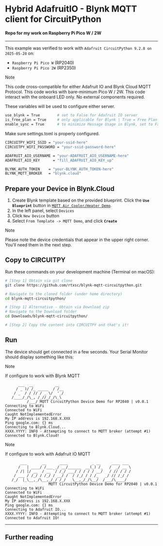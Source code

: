 
# Hybrid AdafruitIO - Blynk MQTT client for CircuitPython
#### Repo for my work on Raspberry Pi Pico W / 2W 
---
This example was verified to work with `Adafruit CircuitPython 9.2.8 on 2025-05-28` on:
- `Raspberry Pi Pico W` (RP2040)
- `Raspberry Pi Pico 2W` (RP2350)

> [!NOTE]
> This code cross-compatible for either Adafruit IO and Blynk Cloud MQTT Protocol.
> This code works with bare-minimum Pico W / 2W.
> This code interact with the onboard LED only. No external components required.

These variables will be used to configure either server.

```sh
use_blynk = True        # set to False for Adafruit IO server
is_free_plan = True     # only applicable for Blynk | True = Free Plan
enable_sync = True      # to minimize Message Usage in Blynk, set to False
```

Make sure settings.toml is properly configured.

```sh
CIRCUITPY_WIFI_SSID = "your-ssid-here"
CIRCUITPY_WIFI_PASSWORD = "your-ssid-password-here"

ADAFRUIT_AIO_USERNAME = "your-ADAFRUIT_AIO_USERNAME-here"
ADAFRUIT_AIO_KEY      = "fill_ADAFRUIT_AIO_KEY_up"

BLYNK_AUTH_TOKEN    = "your-BLYNK_AUTH_TOKEN-here" 
BLYNK_MQTT_BROKER   = "blynk.cloud" 
```

## Prepare your Device in Blynk.Cloud

1. Create Blynk template based on the provided blueprint. 
Click the **`Use Blueprint`** button in [`MQTT Air Cooler/Heater Demo`](https://blynk.cloud/dashboard/blueprints/Library/TMPL4zGiS1A7l).
2. In the left panel, select `Devices`
3. Click `New Device` button
4. Select `From Template -> MQTT Demo`, and click **`Create`**

> [!NOTE]
> Please note the device credentials that appear in the upper right corner. You'll need them in the next step.


## Copy to CIRCUITPY

Run these commands on your development machine (Terminal on macOS):

```sh
# [Step 1] Obtain via git clone 
git clone https://github.com/rtxsc/blynk-mqtt-circuitpython.git

# Navigate to the cloned folder (under home directory)
cd blynk-mqtt-circuitpython/

# [Step 1] Alternative - Obtain via Download zip
# Navigate to the Download folder
cd Downloads/blynk-mqtt-circuitpython/

# [Step 2] Copy the content into CIRCUITPY and that's it!

```

## Run

The device should get connected in a few seconds. Your Serial Monitor should display something like this:

> [!NOTE]
> If configure to work with Blynk MQTT

```log
      ___  __          __
     / _ )/ /_ _____  / /__
    / _  / / // / _ \/  '_/
   /____/_/\_, /_//_/_/\_\
          /___/ MQTT CircuitPython Device Demo for RP2040 | v0.0.1
Connecting to WiFi
Connected to WiFi
Caught NotImplementedError
My IP address is 192.168.X.XXX
Ping google.com: {} ms
Connecting to Blynk.Cloud...
XXXX.YYYY: INFO - Attempting to connect to MQTT broker (attempt #1)
Connected to Blynk.Cloud!
```

> [!NOTE]
> If configure to work with Adafruit IO MQTT

```log
       ___       __      ____           _ __     ____ ___ 
      /   | ____/ /___ _/ __/______  __(_) /_   /  _/ __ \
     / /| |/ __  / __ `/ /_/ ___/ / / / / __/   / // / / /
    / ___ / /_/ / /_/ / __/ /  / /_/ / / /_   _/ // /_/ / 
   /_/  |_\__,_/\__,_/_/ /_/   \__,_/_/\__/  /___/\____/ 
                    MQTT CircuitPython Device Demo for RP2040 | v0.0.1
Connecting to WiFi
Connected to WiFi
Caught NotImplementedError
My IP address is 192.168.X.XXX
Ping google.com: {} ms
Connecting to Adafruit IO...
XXXX.YYYY: INFO - Attempting to connect to MQTT broker (attempt #1)
Connected to Adafruit IO!
```

---

## Further reading

